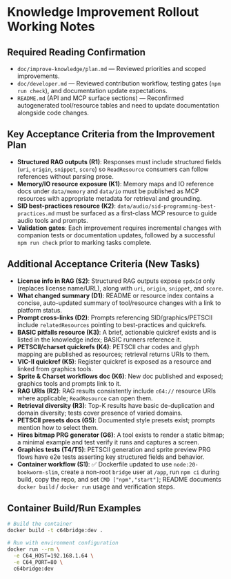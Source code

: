 # Knowledge Improvement Rollout Working Notes

## Required Reading Confirmation

- `doc/improve-knowledge/plan.md` — Reviewed priorities and scoped improvements.
- `doc/developer.md` — Reviewed contribution workflow, testing gates (`npm run check`), and documentation update expectations.
- `README.md` (API and MCP surface sections) — Reconfirmed autogenerated tool/resource tables and need to update documentation alongside code changes.

## Key Acceptance Criteria from the Improvement Plan

- **Structured RAG outputs (R1)**: Responses must include structured fields (`uri`, `origin`, `snippet`, `score`) so `ReadResource` consumers can follow references without parsing prose.
- **Memory/IO resource exposure (K1)**: Memory maps and IO reference docs under `data/memory` and `data/io` must be published as MCP resources with appropriate metadata for retrieval and grounding.
- **SID best-practices resource (K2)**: `data/audio/sid-programming-best-practices.md` must be surfaced as a first-class MCP resource to guide audio tools and prompts.
- **Validation gates**: Each improvement requires incremental changes with companion tests or documentation updates, followed by a successful `npm run check` prior to marking tasks complete.

## Additional Acceptance Criteria (New Tasks)

- **License info in RAG (S2)**: Structured RAG outputs expose `spdxId` only (replaces license name/URL), along with `uri`, `origin`, `snippet`, and `score`.
- **What changed summary (D1)**: README or resource index contains a concise, auto-updated summary of tool/resource changes with a link to platform status.
- **Prompt cross-links (D2)**: Prompts referencing SID/graphics/PETSCII include `relatedResources` pointing to best-practices and quickrefs.
- **BASIC pitfalls resource (K3)**: A brief, actionable quickref exists and is listed in the knowledge index; BASIC runners reference it.
- **PETSCII/charset quickrefs (K4)**: PETSCII char codes and glyph mapping are published as resources; retrieval returns URIs to them.
- **VIC-II quickref (K5)**: Register quickref is exposed as a resource and linked from graphics tools.
- **Sprite & Charset workflows doc (K6)**: New doc published and exposed; graphics tools and prompts link to it.
- **RAG URIs (R2)**: RAG results consistently include `c64://` resource URIs where applicable; `ReadResource` can open them.
- **Retrieval diversity (R3)**: Top-K results have basic de-duplication and domain diversity; tests cover presence of varied domains.
- **PETSCII presets docs (G5)**: Documented style presets exist; prompts mention how to select them.
- **Hires bitmap PRG generator (G6)**: A tool exists to render a static bitmap; a minimal example and test verify it runs and captures a screen.
- **Graphics tests (T4/T5)**: PETSCII generation and sprite preview PRG flows have e2e tests asserting key structured fields and behavior.
- **Container workflow (S1)**: ✅ Dockerfile updated to use `node:20-bookworm-slim`, create a non-root `bridge` user at `/app`, run `npm ci` during build, copy the repo, and set `CMD ["npm","start"]`; README documents `docker build` / `docker run` usage and verification steps.

## Container Build/Run Examples

```bash
# Build the container
docker build -t c64bridge:dev .

# Run with environment configuration
docker run --rm \
  -e C64_HOST=192.168.1.64 \
  -e C64_PORT=80 \
  c64bridge:dev
```
